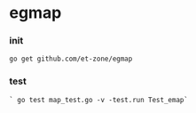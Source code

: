 # egmap

### init
`go get github.com/et-zone/egmap`

### test
	` go test map_test.go -v -test.run Test_emap`